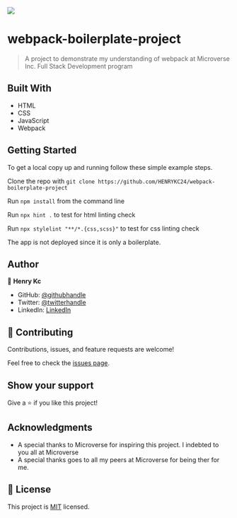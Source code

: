 
![](https://img.shields.io/badge/Microverse-blueviolet)

# webpack-boilerplate-project
> A project to demonstrate my understanding of webpack at Microverse Inc. Full Stack Development program


## Built With

- HTML
- CSS
- JavaScript
- Webpack

## Getting Started


To get a local copy up and running follow these simple example steps.

Clone the repo with `git clone https://github.com/HENRYKC24/webpack-boilerplate-project`

Run `npm install` from the command line

Run `npx hint .` to test for html linting check

Run `npx stylelint "**/*.{css,scss}"` to test for css linting check 


The app is not deployed since it is only a boilerplate.



## Author

👤 **Henry Kc**

- GitHub: [@githubhandle](https://github.com/henrykc24)
- Twitter: [@twitterhandle](https://twitter.com/henrykc24)
- LinkedIn: [LinkedIn](https://linkedin.com/in/henry-kc)


## 🤝 Contributing

Contributions, issues, and feature requests are welcome!

Feel free to check the [issues page](https://github.com/HENRYKC24/webpack-boilerplate-project/issues).

## Show your support

Give a ⭐️ if you like this project!

## Acknowledgments

- A special thanks to Microverse for inspiring this project. I indebted to you all at Microverse
- A special thanks goes to all my peers at Microverse for being ther for me.

## 📝 License

This project is [MIT](./LICENSE) licensed.
